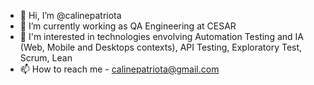 - 👋 Hi, I’m @calinepatriota
- 🌱 I’m currently working as QA Engineering at CESAR 
- 👀 I'm interested in technologies envolving Automation Testing and IA (Web, Mobile and Desktops contexts), API Testing, Exploratory Test, Scrum, Lean
- 📫 How to reach me
      - calinepatriota@gmail.com
<!---
calinepatriota/calinepatriota is a ✨ special ✨ repository because its `README.md` (this file) appears on your GitHub profile.
You can click the Preview link to take a look at your changes.
--->
